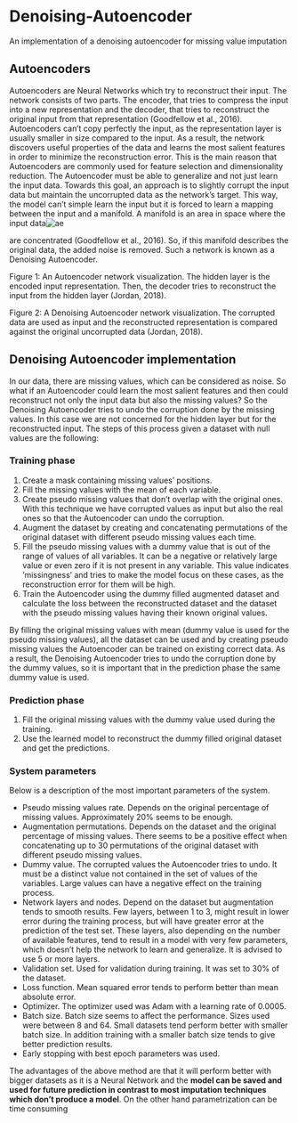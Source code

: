 # Denoising-Autoencoder
An implementation of a denoising autoencoder for missing value imputation

## Autoencoders

Autoencoders are Neural Networks which try to reconstruct their input.
The network consists of two parts. The encoder, that tries to compress the
input into a new representation and the decoder, that tries to reconstruct
the original input from that representation (Goodfellow et al., 2016). Autoencoders can’t copy perfectly the input, as the representation layer is usually
smaller in size compared to the input. As a result, the network discovers
useful properties of the data and learns the most salient features in order to
minimize the reconstruction error. This is the main reason that Autoencoders
are commonly used for feature selection and dimensionality reduction.
The Autoencoder must be able to generalize and not just learn the input
data. Towards this goal, an approach is to slightly corrupt the input data but
maintain the uncorrupted data as the network’s target. This way, the model
can’t simple learn the input but it is forced to learn a mapping between the
input and a manifold. A manifold is an area in space where the input data![ae](https://user-images.githubusercontent.com/17834602/196054894-7e5872d9-d702-47aa-b8b7-04620169f500.png)

are concentrated (Goodfellow et al., 2016). So, if this manifold describes the
original data, the added noise is removed. Such a network is known as a
Denoising Autoencoder.


Figure 1: An Autoencoder network visualization. The hidden layer is the encoded input
representation. Then, the decoder tries to reconstruct the input from the hidden layer (Jordan, 2018).


Figure 2: A Denoising Autoencoder network visualization. The corrupted data are used as input and
the reconstructed representation is compared against the original uncorrupted data (Jordan, 2018).

## Denoising Autoencoder implementation
In our data, there are missing values, which can be considered as noise.
So what if an Autoencoder could learn the most salient features and then
could reconstruct not only the input data but also the missing values? So
the Denoising Autoencoder tries to undo the corruption done by the missing
values. In this case we are not concerned for the hidden layer but for the
reconstructed input. The steps of this process given a dataset with null values
are the following:

### Training phase
1. Create a mask containing missing values’ positions.
2. Fill the missing values with the mean of each variable.
3. Create pseudo missing values that don’t overlap with the original ones.
With this technique we have corrupted values as input but also the real
ones so that the Autoencoder can undo the corruption.
4. Augment the dataset by creating and concatenating permutations of the
original dataset with different pseudo missing values each time.
5. Fill the pseudo missing values with a dummy value that is out of the
range of values of all variables. It can be a negative or relatively large
value or even zero if it is not present in any variable. This value indicates
’missingness’ and tries to make the model focus on these cases, as the
reconstruction error for them will be high.
6. Train the Autoencoder using the dummy filled augmented dataset and
calculate the loss between the reconstructed dataset and the dataset
with the pseudo missing values having their known original values.

By filling the original missing values with mean (dummy value is used
for the pseudo missing values), all the dataset can be used and by creating
pseudo missing values the Autoencoder can be trained on existing correct
data. As a result, the Denoising Autoencoder tries to undo the corruption
done by the dummy values, so it is important that in the prediction phase the
same dummy value is used.

### Prediction phase
1. Fill the original missing values with the dummy value used during the
training.
2. Use the learned model to reconstruct the dummy filled original dataset
and get the predictions.

### System parameters

Below is a description of the most important parameters of the system.

* Pseudo missing values rate. Depends on the original percentage of missing values. Approximately 20% seems to be enough.
* Augmentation permutations. Depends on the dataset and the original
percentage of missing values. There seems to be a positive effect when
concatenating up to 30 permutations of the original dataset with different pseudo missing values.
* Dummy value. The corrupted values the Autoencoder tries to undo. It
must be a distinct value not contained in the set of values of the variables. Large values can have a negative effect on the training process.
* Network layers and nodes. Depend on the dataset but augmentation
tends to smooth results. Few layers, between 1 to 3, might result in
lower error during the training process, but will have greater error at the
prediction of the test set. These layers, also depending on the number
of available features, tend to result in a model with very few parameters,
which doesn’t help the network to learn and generalize. It is advised to
use 5 or more layers.
* Validation set. Used for validation during training. It was set to 30% of
the dataset.
* Loss function. Mean squared error tends to perform better than mean
absolute error.
* Optimizer. The optimizer used was Adam with a learning rate of 0.0005.
* Batch size. Batch size seems to affect the performance. Sizes used were
between 8 and 64. Small datasets tend perform better with smaller batch
size. In addition training with a smaller batch size tends to give better
prediction results.
* Early stopping with best epoch parameters was used.

The advantages of the above method are that it will perform better with
bigger datasets as it is a Neural Network and the **model can be saved and used
for future prediction in contrast to most imputation techniques which don’t
produce a model**. On the other hand parametrization can be time consuming

